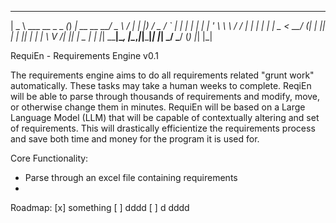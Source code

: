   ____                  _ _____                  ___        _ 
 |  _ \ ___  __ _ _   _(_) ____|_ __     __   __/ _ \      / |
 | |_) / _ \/ _` | | | | |  _| | '_ \    \ \ / / | | |     | |
 |  _ <  __/ (_| | |_| | | |___| | | |    \ V /| |_| |  _  | |
 |_| \_\___|\__, |\__,_|_|_____|_| |_|     \_/  \___/  (_) |_|
               |_|                                            

RequiEn - Requirements Engine v0.1

The requirements engine aims to do all requirements related "grunt work" automatically. These tasks may take a human weeks to complete. ReqiEn will be able to
parse through thousands of requirements and modify, move, or otherwise change them in minutes. RequiEn will be based on a Large Language Model (LLM) that will
be capable of contextually altering and set of requirements. This will drastically efficientize the requirements process and save both time and money for the
program it is used for.

Core Functionality:
- Parse through an excel file containing requirements
-


Roadmap:
[x] something
[ ] dddd
[ ] d dddd 
